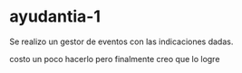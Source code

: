 # ayudantia-1
Se realizo un gestor de eventos con las indicaciones dadas.

costo un poco hacerlo pero finalmente creo que lo logre
